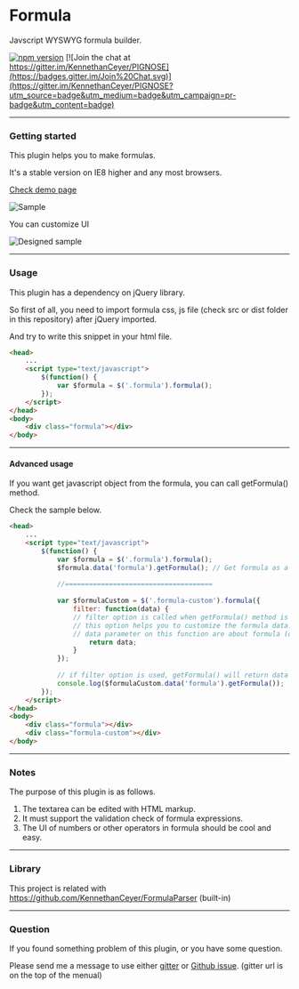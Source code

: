 # Formula
Javscript WYSWYG formula builder.

[![npm version](https://badge.fury.io/js/jquery-formula.svg)](https://badge.fury.io/js/jquery-formula) [![Join the chat at https://gitter.im/KennethanCeyer/PIGNOSE](https://badges.gitter.im/Join%20Chat.svg)](https://gitter.im/KennethanCeyer/PIGNOSE?utm_source=badge&utm_medium=badge&utm_campaign=pr-badge&utm_content=badge)

----

### Getting started

This plugin helps you to make formulas.

It's a stable version on IE8 higher and any most browsers.

[Check demo page](http://www.pigno.se/barn/PIGNOSE-Formula)

![Sample](http://www.nhpcw.com/upload/%25EB%258B%25A4%25EC%259A%25B4%25EB%25A1%259C%25EB%2593%259C%2B%25284%2529_032116101121.png)

You can customize UI

![Designed sample](http://www.nhpcw.com/upload/%25EB%258B%25A4%25EC%259A%25B4%25EB%25A1%259C%25EB%2593%259C%2B%25282%2529_071916121936.png)

----

### Usage

This plugin has a dependency on jQuery library.

So first of all, you need to import formula css, js file (check src or dist folder in this repository) after jQuery imported.

And try to write this snippet in your html file.

```html
<head>
	...
	<script type="text/javascript">
		$(function() {
			var $formula = $('.formula').formula();
		});
	</script>
</head>
<body>
	<div class="formula"></div>
</body>
```

----

#### Advanced usage

If you want get javascript object from the formula, you can call getFormula() method.

Check the sample below.

```html
<head>
	...
	<script type="text/javascript">
		$(function() {
			var $formula = $('.formula').formula();
			$formula.data('formula').getFormula(); // Get formula as a string type.
			
			//=====================================
			
			var $formulaCustom = $('.formula-custom').formula({
				filter: function(data) {
				// filter option is called when getFormula() method is called.
				// this option helps you to customize the formula data.
				// data parameter on this function are about formula (object type).
					return data;
				}
			});
			
			// if filter option is used, getFormula() will return data as an object type. 
			console.log($formulaCustom.data('formula').getFormula());
		});
	</script>
</head>
<body>
	<div class="formula"></div>
	<div class="formula-custom"></div>
</body>
```

----

### Notes

The purpose of this plugin is as follows. 

1. The textarea can be edited with HTML markup. 
2. It must support the validation check of formula expressions.
3. The UI of numbers or other operators in formula should be cool and easy.

----

### Library

This project is related with https://github.com/KennethanCeyer/FormulaParser (built-in)

----

### Question

If you found something problem of this plugin, or you have some question.

Please send me a message to use either [gitter](https://gitter.im/KennethanCeyer/PIGNOSE) or [Github issue](https://github.com/KennethanCeyer/Formula/issues). (gitter url is on the top of the menual)
